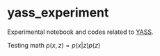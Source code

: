 # yass_experiment
Experimental notebook and codes related to [YASS](https://github.com/paninski-lab/yass).


Testing math
$p(x, z) = p(x|z)p(z)$
